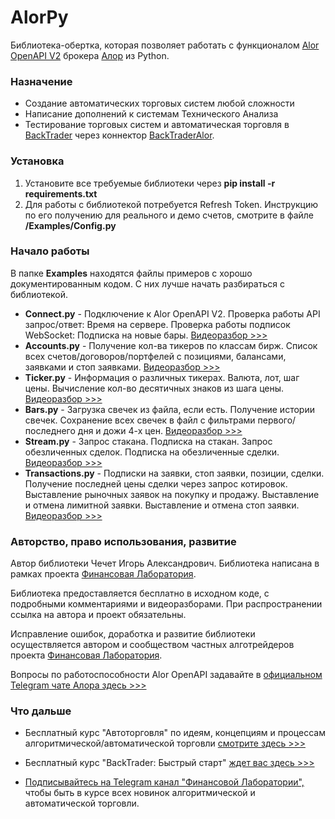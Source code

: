 # AlorPy
Библиотека-обертка, которая позволяет работать с функционалом [Alor OpenAPI V2](https://alor.dev/docs) брокера [Алор](https://www.alorbroker.ru/) из Python.

### Назначение
 - Создание автоматических торговых систем любой сложности
 - Написание дополнений к системам Технического Анализа
 - Тестирование торговых систем и автоматическая торговля в [BackTrader](https://www.backtrader.com/) через коннектор [BackTraderAlor](https://github.com/cia76/BackTraderAlor).

### Установка
1. Установите все требуемые библиотеки через **pip install -r requirements.txt**
2. Для работы с библиотекой потребуется Refresh Token. Инструкцию по его получению для реального и демо счетов, смотрите в файле **/Examples/Config.py**

### Начало работы
В папке **Examples** находятся файлы примеров с хорошо документированным кодом. С них лучше начать разбираться с библиотекой.

- **Connect.py** - Подключение к Alor OpenAPI V2. Проверка работы API запрос/ответ: Время на сервере. Проверка работы подписок WebSocket: Подписка на новые бары. [Видеоразбор >>>](https://finlab.vip/wpm/xpy/connect/)
- **Accounts.py** - Получение кол-ва тикеров по классам бирж. Список всех счетов/договоров/портфелей с позициями, балансами, заявками и стоп заявками. [Видеоразбор >>>](https://finlab.vip/wpm/xpy/accounts/)
- **Ticker.py** - Информация о различных тикерах. Валюта, лот, шаг цены. Вычисление кол-во десятичных знаков из шага цены. [Видеоразбор >>>](https://finlab.vip/wpm/xpy/ticker/)
- **Bars.py** - Загрузка свечек из файла, если есть. Получение истории свечек. Сохранение всех свечек в файл с фильтрами первого/последнего дня и дожи 4-х цен. [Видеоразбор >>>](https://finlab.vip/wpm/xpy/bars/)
- **Stream.py** - Запрос стакана. Подписка на стакан. Запрос обезличенных сделок. Подписка на обезличенные сделки. [Видеоразбор >>>](https://finlab.vip/wpm/xpy/stream/)
- **Transactions.py** - Подписки на заявки, стоп заявки, позиции, сделки. Получение последней цены сделки через запрос котировок. Выставление рыночных заявок на покупку и продажу. Выставление и отмена лимитной заявки. Выставление и отмена стоп заявки. [Видеоразбор >>>](https://finlab.vip/wpm/xpy/transactions/)

### Авторство, право использования, развитие
Автор библиотеки Чечет Игорь Александрович. Библиотека написана в рамках проекта [Финансовая Лаборатория](https://finlab.vip/).

Библиотека предоставляется бесплатно в исходном коде, с подробными комментариями и видеоразборами. При распространении ссылка на автора и проект обязательны.

Исправление ошибок, доработка и развитие библиотеки осуществляется автором и сообществом частных алготрейдеров проекта [Финансовая Лаборатория](https://finlab.vip/).

Вопросы по работоспособности Alor OpenAPI задавайте в [официальном Telegram чате Алора здесь >>>](https://t.me/alor_openapi_chat)

### Что дальше
- Бесплатный курс "Автоторговля" по идеям, концепциям и процессам алгоритмической/автоматической торговли [смотрите здесь >>>](https://finlab.vip/wpm-category/autotrading2021/)


- Бесплатный курс "BackTrader: Быстрый старт" [ждет вас здесь >>>](https://finlab.vip/wpm-category/btquikstart/)


- [Подписывайтесь на Telegram канал "Финансовой Лаборатории",](https://t.me/finlabvip) чтобы быть в курсе всех новинок алгоритмической и автоматической торговли.
